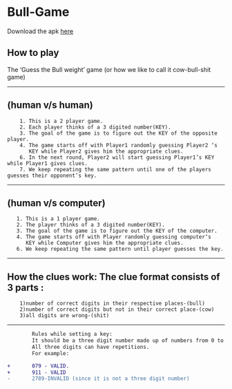 # Bull-Game

Download the apk [here]([app-debug.apk.zip](https://github.com/vivekdhir77/Bull-Game/files/6474795/app-debug.apk.zip)
)

>
##       How to play
        
   The ‘Guess the Bull weight’ game
   (or how we like to call it cow-bull-shit game)





-----------------------------------------------------------------------------------------------------------------------------------------------------------------         
>
##       (human v/s human) 

        1. This is a 2 player game.
        2. Each player thinks of a 3 digited number(KEY).
        3. The goal of the game is to figure out the KEY of the opposite player. 
        4. The game starts off with Player1 randomly guessing Player2 ‘s 
           KEY while Player2 gives him the appropriate clues.
        6. In the next round, Player2 will start guessing Player1’s KEY while Player1 gives clues. 
        7. We keep repeating the same pattern until one of the players guesses their opponent’s key.





-----------------------------------------------------------------------------------------------------------------------------------------------------------------    
>
##    (human v/s computer)

       1. This is a 1 player game.
       2. The player thinks of a 3 digited number(KEY).
       3. The goal of the game is to figure out the KEY of the computer.
       4. The game starts off with Player randomly guessing computer‘s 
          KEY while Computer gives him the appropriate clues.
       6. We keep repeating the same pattern until player guesses the key.
        
    
    
    
     
 ----------------------------------------------------------------------------------------------------------------------------------------------------------------- 
>
##     How the clues work: The clue format consists of 3 parts :
 
        1)number of correct digits in their respective places-(bull)
        2)number of correct digits but not in their correct place-(cow)
        3)all digits are wrong-(shit)
        
        
        
        
        
----------------------------------------------------------------------------------------------------------------------------------------------------------------- 
```diff
        Rules while setting a key:
        It should be a three digit number made up of numbers from 0 to 9.
        All three digits can have repetitions.
        For example:

+       079 - VALID.
+       911 - VALID 
-       2789-INVALID (since it is not a three digit number)
```
